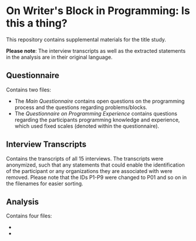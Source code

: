 # On Writer's Block in Programming: Is this a thing?
 
This repository contains supplemental materials for the title study. 

**Please note**: The interview transcripts as well as the extracted statements in the analysis are in their original language.

## Questionnaire
Contains two files: 

* The *Main Questionnaire* contains open questions on the programming process and the questions regarding problems/blocks. 
* The *Questionnaire on Programming Experience* contains questions regarding the participants programming knowledge and experience, which used fixed scales (denoted within the questionnaire).

## Interview Transcripts
Contains the transcripts of all 15 interviews. The transcripts were anonymized, such that any statements that could enable the identification of the participant or any organizations they are associated with were removed. Please note that the IDs P1-P9 were changed to P01 and so on in the filenames for easier sorting.

## Analysis
Contains four files:

* 
* 